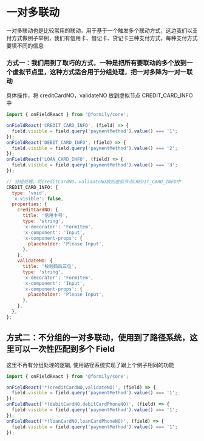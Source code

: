 # 一对多联动

一对多联动也是比较常用的联动，用于基于一个触发多个联动方式，这边我们以支付方式做例子举例，我们有信用卡、借记卡、贷记卡三种支付方式，每种支付方式要填不同的信息

### 方式一：我们用到了取巧的方式，一种是把所有要联动的多个放到一个虚拟节点里，这种方式适合用于分组处理，把一对多降为一对一联动

具体操作，将 creditCardNO，validateNO 放到虚拟节点 CREDIT_CARD_INFO 中

```js
import { onFieldReact } from '@formily/core';

onFieldReact('CREDIT_CARD_INFO', (field) => {
  field.visible = field.query('paymentMethod').value() === '1';
});
onFieldReact('DEBIT_CARD_INFO', (field) => {
  field.visible = field.query('paymentMethod').value() === '2';
});
onFieldReact('LOAN_CARD_INFO', (field) => {
  field.visible = field.query('paymentMethod').value() === '3';
});

// 分组处理，将creditCardNO，validateNO放到虚拟节点CREDIT_CARD_INFO中
CREDIT_CARD_INFO: {
  type: 'void',
  'x-visible': false,
  properties: {
    creditCardNO: {
      title: '信用卡号',
      type: 'string',
      'x-decorator': 'FormItem',
      'x-component': 'Input',
      'x-component-props': {
        placeholder: 'Please Input',
      },
    },
    validateNO: {
      title: '校验码后三位',
      type: 'string',
      'x-decorator': 'FormItem',
      'x-component': 'Input',
      'x-component-props': {
        placeholder: 'Please Input',
      },
    },
  },
};
```

<code src="./source/one-to-multi.tsx"></code>

## 方式二：不分组的一对多联动，使用到了路径系统，这里可以一次性匹配到多个 Field

这里不再有分组处理的逻辑, 使用路径系统实现了跟上个例子相同的功能

```js
import { onFieldReact } from '@formily/core';

onFieldReact('*(creditCardNO,validateNO)', (field) => {
  field.visible = field.query('paymentMethod').value() === '1';
});
onFieldReact('*(debitCardNO,debitCardPhoneNO)', (field) => {
  field.visible = field.query('paymentMethod').value() === '1';
});
onFieldReact('*(loanCardNO,loanCardPhoneNO)', (field) => {
  field.visible = field.query('paymentMethod').value() === '1';
});
```

<code src="./source/one-to-multi-2.tsx"></code>
